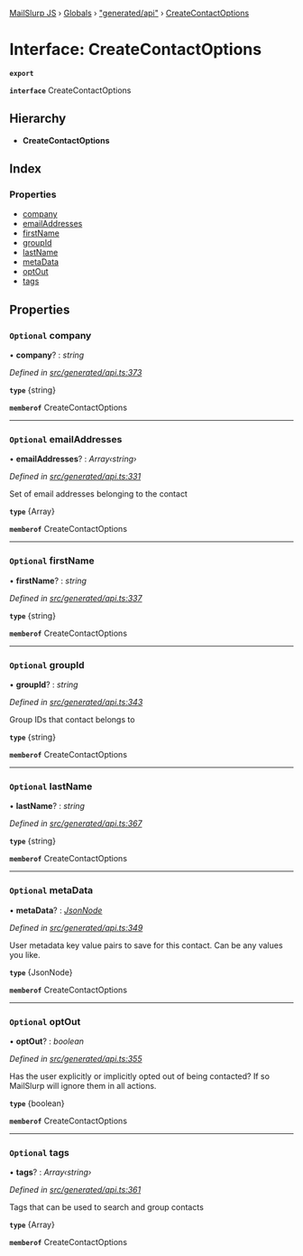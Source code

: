 [MailSlurp JS](../README.md) › [Globals](../globals.md) › ["generated/api"](../modules/_generated_api_.md) › [CreateContactOptions](_generated_api_.createcontactoptions.md)

# Interface: CreateContactOptions

**`export`** 

**`interface`** CreateContactOptions

## Hierarchy

* **CreateContactOptions**

## Index

### Properties

* [company](_generated_api_.createcontactoptions.md#optional-company)
* [emailAddresses](_generated_api_.createcontactoptions.md#optional-emailaddresses)
* [firstName](_generated_api_.createcontactoptions.md#optional-firstname)
* [groupId](_generated_api_.createcontactoptions.md#optional-groupid)
* [lastName](_generated_api_.createcontactoptions.md#optional-lastname)
* [metaData](_generated_api_.createcontactoptions.md#optional-metadata)
* [optOut](_generated_api_.createcontactoptions.md#optional-optout)
* [tags](_generated_api_.createcontactoptions.md#optional-tags)

## Properties

### `Optional` company

• **company**? : *string*

*Defined in [src/generated/api.ts:373](https://github.com/mailslurp/mailslurp-client-ts-js/blob/e9348f1/src/generated/api.ts#L373)*

**`type`** {string}

**`memberof`** CreateContactOptions

___

### `Optional` emailAddresses

• **emailAddresses**? : *Array‹string›*

*Defined in [src/generated/api.ts:331](https://github.com/mailslurp/mailslurp-client-ts-js/blob/e9348f1/src/generated/api.ts#L331)*

Set of email addresses belonging to the contact

**`type`** {Array<string>}

**`memberof`** CreateContactOptions

___

### `Optional` firstName

• **firstName**? : *string*

*Defined in [src/generated/api.ts:337](https://github.com/mailslurp/mailslurp-client-ts-js/blob/e9348f1/src/generated/api.ts#L337)*

**`type`** {string}

**`memberof`** CreateContactOptions

___

### `Optional` groupId

• **groupId**? : *string*

*Defined in [src/generated/api.ts:343](https://github.com/mailslurp/mailslurp-client-ts-js/blob/e9348f1/src/generated/api.ts#L343)*

Group IDs that contact belongs to

**`type`** {string}

**`memberof`** CreateContactOptions

___

### `Optional` lastName

• **lastName**? : *string*

*Defined in [src/generated/api.ts:367](https://github.com/mailslurp/mailslurp-client-ts-js/blob/e9348f1/src/generated/api.ts#L367)*

**`type`** {string}

**`memberof`** CreateContactOptions

___

### `Optional` metaData

• **metaData**? : *[JsonNode](../modules/_generated_api_.jsonnode.md)*

*Defined in [src/generated/api.ts:349](https://github.com/mailslurp/mailslurp-client-ts-js/blob/e9348f1/src/generated/api.ts#L349)*

User metadata key value pairs to save for this contact. Can be any values you like.

**`type`** {JsonNode}

**`memberof`** CreateContactOptions

___

### `Optional` optOut

• **optOut**? : *boolean*

*Defined in [src/generated/api.ts:355](https://github.com/mailslurp/mailslurp-client-ts-js/blob/e9348f1/src/generated/api.ts#L355)*

Has the user explicitly or implicitly opted out of being contacted? If so MailSlurp will ignore them in all actions.

**`type`** {boolean}

**`memberof`** CreateContactOptions

___

### `Optional` tags

• **tags**? : *Array‹string›*

*Defined in [src/generated/api.ts:361](https://github.com/mailslurp/mailslurp-client-ts-js/blob/e9348f1/src/generated/api.ts#L361)*

Tags that can be used to search and group contacts

**`type`** {Array<string>}

**`memberof`** CreateContactOptions
